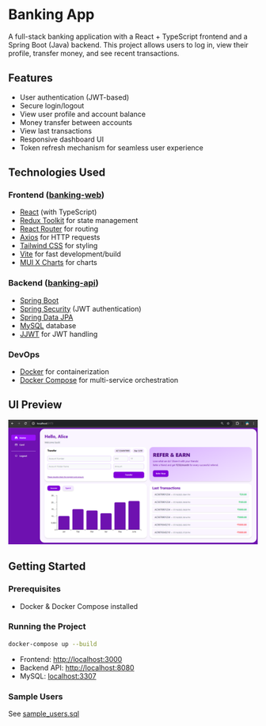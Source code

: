 # Banking App

A full-stack banking application with a React + TypeScript frontend and a Spring Boot (Java) backend. This project allows users to log in, view their profile, transfer money, and see recent transactions.

## Features

- User authentication (JWT-based)
- Secure login/logout
- View user profile and account balance
- Money transfer between accounts
- View last transactions
- Responsive dashboard UI
- Token refresh mechanism for seamless user experience

## Technologies Used

### Frontend ([banking-web](banking-web))
- [React](https://react.dev/) (with TypeScript)
- [Redux Toolkit](https://redux-toolkit.js.org/) for state management
- [React Router](https://reactrouter.com/) for routing
- [Axios](https://axios-http.com/) for HTTP requests
- [Tailwind CSS](https://tailwindcss.com/) for styling
- [Vite](https://vitejs.dev/) for fast development/build
- [MUI X Charts](https://mui.com/x/react-charts/) for charts

### Backend ([banking-api](banking-api))
- [Spring Boot](https://spring.io/projects/spring-boot)
- [Spring Security](https://spring.io/projects/spring-security) (JWT authentication)
- [Spring Data JPA](https://spring.io/projects/spring-data-jpa)
- [MySQL](https://www.mysql.com/) database
- [JJWT](https://github.com/jwtk/jjwt) for JWT handling

### DevOps
- [Docker](https://www.docker.com/) for containerization
- [Docker Compose](https://docs.docker.com/compose/) for multi-service orchestration

## UI Preview

![UI Preview](banking-web/src/assets/image/UI.png)

## Getting Started

### Prerequisites
- Docker & Docker Compose installed

### Running the Project

```sh
docker-compose up --build
```

- Frontend: [http://localhost:3000](http://localhost:3000)
- Backend API: [http://localhost:8080](http://localhost:8080)
- MySQL: [localhost:3307](localhost:3307)

### Sample Users

See [sample_users.sql](banking-api/sample_users.sql)